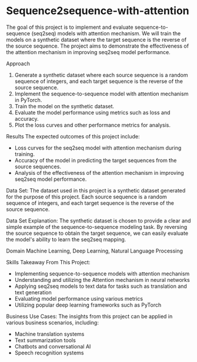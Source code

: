 # Sequence2sequence-with-attention
The goal of this project is to implement and evaluate sequence-to-sequence (seq2seq) models with attention mechanism. We will train the models on a synthetic dataset where the target sequence is the reverse of the source sequence. The project aims to demonstrate the effectiveness of the attention mechanism in improving seq2seq model performance.

Approach
1. Generate a synthetic dataset where each source sequence is a random sequence of integers, and each target sequence is the reverse of the source sequence.
2. Implement the sequence-to-sequence model with attention mechanism in PyTorch.
3. Train the model on the synthetic dataset.
4. Evaluate the model performance using metrics such as loss and accuracy.
5. Plot the loss curves and other performance metrics for analysis.

Results
The expected outcomes of this project include:
- Loss curves for the seq2seq model with attention mechanism during training.
- Accuracy of the model in predicting the target sequences from the source sequences.
- Analysis of the effectiveness of the attention mechanism in improving seq2seq model performance.

Data Set:
The dataset used in this project is a synthetic dataset generated for the purpose of this project. Each source sequence is a random sequence of integers, and each target sequence is the reverse of the source sequence.

Data Set Explanation:
The synthetic dataset is chosen to provide a clear and simple example of the sequence-to-sequence modeling task. By reversing the source sequence to obtain the target sequence, we can easily evaluate the model's ability to learn the seq2seq mapping.

Domain
Machine Learning, Deep Learning, Natural Language Processing

Skills Takeaway From This Project:
- Implementing sequence-to-sequence models with attention mechanism
- Understanding and utilizing the Attention mechanism in neural networks
- Applying seq2seq models to text data for tasks such as translation and text generation
- Evaluating model performance using various metrics
- Utilizing popular deep learning frameworks such as PyTorch

Business Use Cases:
The insights from this project can be applied in various business scenarios, including:
- Machine translation systems
- Text summarization tools
- Chatbots and conversational AI
- Speech recognition systems
